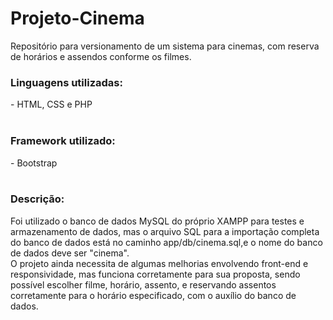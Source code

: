# Projeto-Cinema
Repositório para versionamento de um sistema para cinemas, com reserva de horários e assendos conforme os filmes.

<h3>Linguagens utilizadas:</h3>
- HTML, CSS e PHP<br><br>

<h3>Framework utilizado:</h3>
- Bootstrap<br><br>

<h3>Descrição:</h3>
Foi utilizado o banco de dados MySQL do próprio XAMPP para testes e armazenamento de dados, mas o arquivo SQL para a importação completa do banco de dados está no caminho app/db/cinema.sql,e o nome do banco de dados deve ser "cinema".<br>
O projeto ainda necessita de algumas melhorias envolvendo front-end e responsividade, mas funciona corretamente para sua proposta, sendo possível escolher filme, horário, assento, e reservando assentos corretamente para o horário especificado, com o auxílio do banco de dados.
